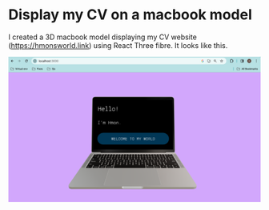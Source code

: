 # Display my CV on a macbook model


I created a 3D macbook model displaying my CV website (https://hmonsworld.link) using React Three fibre. It looks like this.

![This is what is looks like.](https://github.com/HmonWutt/cv_on_laptop/blob/main/Screenshot%202023-11-22%20at%205.15.01%20PM.png)
